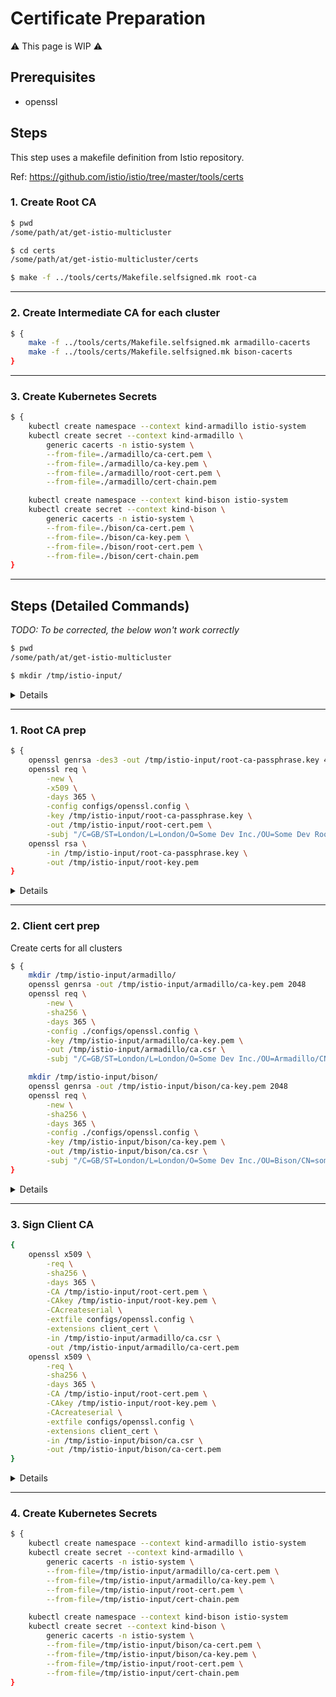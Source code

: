 # Certificate Preparation

⚠️ This page is WIP ⚠️

## Prerequisites

- openssl

## Steps

This step uses a makefile definition from Istio repository.

Ref: https://github.com/istio/istio/tree/master/tools/certs

### 1. Create Root CA

```bash
$ pwd
/some/path/at/get-istio-multicluster

$ cd certs
/some/path/at/get-istio-multicluster/certs

$ make -f ../tools/certs/Makefile.selfsigned.mk root-ca
```

---

### 2. Create Intermediate CA for each cluster

```bash
$ {
    make -f ../tools/certs/Makefile.selfsigned.mk armadillo-cacerts
    make -f ../tools/certs/Makefile.selfsigned.mk bison-cacerts
}
```

---

### 3. Create Kubernetes Secrets

```bash
$ {
    kubectl create namespace --context kind-armadillo istio-system
    kubectl create secret --context kind-armadillo \
        generic cacerts -n istio-system \
        --from-file=./armadillo/ca-cert.pem \
        --from-file=./armadillo/ca-key.pem \
        --from-file=./armadillo/root-cert.pem \
        --from-file=./armadillo/cert-chain.pem

    kubectl create namespace --context kind-bison istio-system
    kubectl create secret --context kind-bison \
        generic cacerts -n istio-system \
        --from-file=./bison/ca-cert.pem \
        --from-file=./bison/ca-key.pem \
        --from-file=./bison/root-cert.pem \
        --from-file=./bison/cert-chain.pem
}
```

---

## Steps (Detailed Commands)

_TODO: To be corrected, the below won't work correctly_

```bash
$ pwd
/some/path/at/get-istio-multicluster

$ mkdir /tmp/istio-input/
```

<details>
<summary>Details</summary>

_To be updated_

</details>

---

### 1. Root CA prep

```bash
$ {
    openssl genrsa -des3 -out /tmp/istio-input/root-ca-passphrase.key 4096
    openssl req \
        -new \
        -x509 \
        -days 365 \
        -config configs/openssl.config \
        -key /tmp/istio-input/root-ca-passphrase.key \
        -out /tmp/istio-input/root-cert.pem \
        -subj "/C=GB/ST=London/L=London/O=Some Dev Inc./OU=Some Dev Root CA/CN=some.dev"
    openssl rsa \
        -in /tmp/istio-input/root-ca-passphrase.key \
        -out /tmp/istio-input/root-key.pem
}
```

<details>
<summary>Details</summary>

_To be updated_

</details>

---

<!--
Likely not needed
### 3. Intermediate CA prep

```bash
$ {
    openssl genrsa -des3 -out /tmp/istio-input/intermediate-ca-passphrase.key 4096
    openssl req \
        -new \
        -sha256 \
        -config configs/openssl.config \
        -key /tmp/istio-input/intermediate-ca-passphrase.key \
        -out /tmp/istio-input/intermediate-ca-passphrase.csr \
        -subj "/C=GB/ST=London/L=London/O=Some Dev Inc./OU=Some Dev Intermediate CA/CN=some-intermediate.dev"

    openssl ca \
        -config configs/openssl.config \
        -extensions v3_intermediate_ca \
        -days 3650 \
        -notext \
        -md sha256 \
        -cert /tmp/istio-input/root-ca/cert.pem \
        -keyfile /tmp/istio-input/root-ca/key.pem \
        -in /tmp/istio-input/intermediate-ca-passphrase.csr \
        -out /tmp/istio-input/intermediate-ca.crt


    openssl req \
        -new \
        -x509 \
        -days 365 \
        -config configs/openssl.config \
        -key /tmp/istio-input/root-ca-passphrase.key \
        -out /tmp/istio-input/intermediate-ca.crt \
    openssl rsa \
        -in /tmp/istio-input/intermediate-ca-passphrase.key \
        -out /tmp/istio-input/intermediate-ca.key
}
```

<details>
<summary>Details</summary>

Verification

```bash
openssl x509 -noout -text -in /tmp/istio-input/intermediate-ca.crt
```

```bash
openssl verify -CAfile certs/ca.cert.pem \
      intermediate/certs/intermediate.cert.pem
```

_To be updated_

</details>

--- -->

### 2. Client cert prep

Create certs for all clusters

```bash
$ {
    mkdir /tmp/istio-input/armadillo/
    openssl genrsa -out /tmp/istio-input/armadillo/ca-key.pem 2048
    openssl req \
        -new \
        -sha256 \
        -days 365 \
        -config ./configs/openssl.config \
        -key /tmp/istio-input/armadillo/ca-key.pem \
        -out /tmp/istio-input/armadillo/ca.csr \
        -subj "/C=GB/ST=London/L=London/O=Some Dev Inc./OU=Armadillo/CN=some-armadillo.dev"

    mkdir /tmp/istio-input/bison/
    openssl genrsa -out /tmp/istio-input/bison/ca-key.pem 2048
    openssl req \
        -new \
        -sha256 \
        -days 365 \
        -config ./configs/openssl.config \
        -key /tmp/istio-input/bison/ca-key.pem \
        -out /tmp/istio-input/bison/ca.csr \
        -subj "/C=GB/ST=London/L=London/O=Some Dev Inc./OU=Bison/CN=some-bison.dev"
}
```

<details>
<summary>Details</summary>

_To be updated_

</details>

---

### 3. Sign Client CA

```bash
{
    openssl x509 \
        -req \
        -sha256 \
        -days 365 \
        -CA /tmp/istio-input/root-cert.pem \
        -CAkey /tmp/istio-input/root-key.pem \
        -CAcreateserial \
        -extfile configs/openssl.config \
        -extensions client_cert \
        -in /tmp/istio-input/armadillo/ca.csr \
        -out /tmp/istio-input/armadillo/ca-cert.pem
    openssl x509 \
        -req \
        -sha256 \
        -days 365 \
        -CA /tmp/istio-input/root-cert.pem \
        -CAkey /tmp/istio-input/root-key.pem \
        -CAcreateserial \
        -extfile configs/openssl.config \
        -extensions client_cert \
        -in /tmp/istio-input/bison/ca.csr \
        -out /tmp/istio-input/bison/ca-cert.pem
}
```

<details>
<summary>Details</summary>

- Armadillo will set up Istio IngressGateway with 32021 NodePort
- Bison will set up Istio IngressGateway with 32022 NodePort

</details>

---

### 4. Create Kubernetes Secrets

```bash
$ {
    kubectl create namespace --context kind-armadillo istio-system
    kubectl create secret --context kind-armadillo \
        generic cacerts -n istio-system \
        --from-file=/tmp/istio-input/armadillo/ca-cert.pem \
        --from-file=/tmp/istio-input/armadillo/ca-key.pem \
        --from-file=/tmp/istio-input/root-cert.pem \
        --from-file=/tmp/istio-input/cert-chain.pem

    kubectl create namespace --context kind-bison istio-system
    kubectl create secret --context kind-bison \
        generic cacerts -n istio-system \
        --from-file=/tmp/istio-input/bison/ca-cert.pem \
        --from-file=/tmp/istio-input/bison/ca-key.pem \
        --from-file=/tmp/istio-input/root-cert.pem \
        --from-file=/tmp/istio-input/cert-chain.pem
}
```
